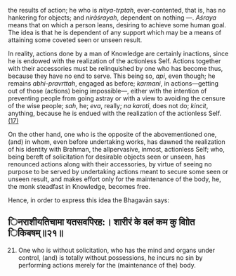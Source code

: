 the results of action; he who is *nitya-trptah*, ever-contented, that is, has no hankering for objects; and *nirāśrayah*, dependent on nothing —. *Aśraya* means that on which a person leans, desiring to achieve some human goal. The idea is that he is dependent of any support which may be a means of attaining some coveted seen or unseen result.

In reality, actions done by a man of Knowledge are certainly inactions, since he is endowed with the realization of the actionless Self. Actions together with their accessories must be relinquished by one who has become thus, because they have no end to serve. This being so, *api*, even though; he remains *abhi-pravrttah*, engaged as before; *karmani*, in actions—getting out of those (actions) being impossible—, either with the intention of preventing people from going astray or with a view to avoiding the censure of the wise people; *sah*, he; *eva*, really; *na karoti*, does not do; *kincit*, anything, because he is endued with the realization of the actionless Self. [\(17\)](#page--1-0)

On the other hand, one who is the opposite of the abovementioned one, (and) in whom, even before undertaking works, has dawned the realization of his identity with Brahman, the allpervasive, inmost, actionless Self; who, being bereft of solicitation for desirable objects seen or unseen, has renounced actions along with their accessories, by virtue of seeing no purpose to be served by undertaking actions meant to secure some seen or unseen result, and makes effort only for the maintenance of the body, he, the monk steadfast in Knowledge, becomes free.

Hence, in order to express this idea the Bhagavān says:

## िनराशीयतिचामा यतसवपिरह:। शारीरं के वलं कम कु वाोित िकिबषम्॥२१॥

21. One who is without solicitation, who has the mind and organs under control, (and) is totally without possessions, he incurs no sin by performing actions merely for the (maintenance of the) body.